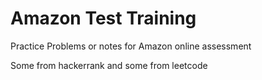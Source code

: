 # Amazon Test Training
Practice Problems or notes for Amazon online assessment

Some from hackerrank and some from leetcode

